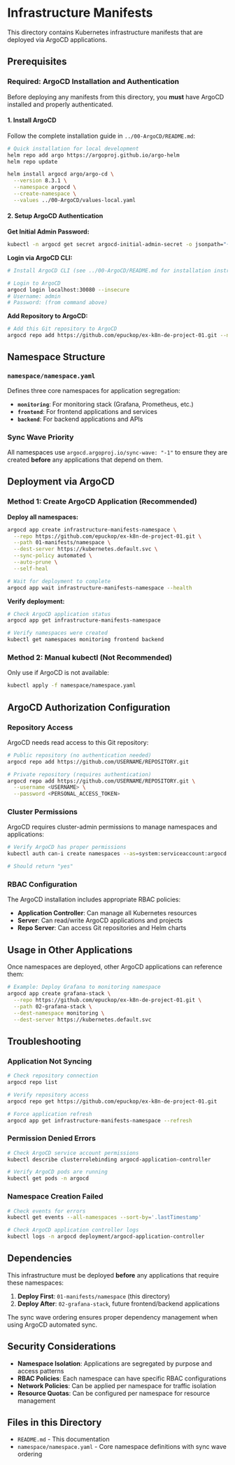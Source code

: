 # Infrastructure Manifests

This directory contains Kubernetes infrastructure manifests that are deployed via ArgoCD applications.

## Prerequisites

### Required: ArgoCD Installation and Authentication

Before deploying any manifests from this directory, you **must** have ArgoCD installed and properly authenticated.

#### 1. Install ArgoCD
Follow the complete installation guide in `../00-ArgoCD/README.md`:

```bash
# Quick installation for local development
helm repo add argo https://argoproj.github.io/argo-helm
helm repo update

helm install argocd argo/argo-cd \
  --version 8.3.1 \
  --namespace argocd \
  --create-namespace \
  --values ../00-ArgoCD/values-local.yaml
```

#### 2. Setup ArgoCD Authentication

**Get Initial Admin Password:**
```bash
kubectl -n argocd get secret argocd-initial-admin-secret -o jsonpath="{.data.password}" | base64 -d && echo
```

**Login via ArgoCD CLI:**
```bash
# Install ArgoCD CLI (see ../00-ArgoCD/README.md for installation instructions)

# Login to ArgoCD
argocd login localhost:30080 --insecure
# Username: admin
# Password: (from command above)
```

**Add Repository to ArgoCD:**
```bash
# Add this Git repository to ArgoCD
argocd repo add https://github.com/epuckop/ex-k8n-de-project-01.git --name ex-k8n-de-project-01
```

## Namespace Structure

### `namespace/namespace.yaml`
Defines three core namespaces for application segregation:

- **`monitoring`**: For monitoring stack (Grafana, Prometheus, etc.)
- **`frontend`**: For frontend applications and services  
- **`backend`**: For backend applications and APIs

### Sync Wave Priority
All namespaces use `argocd.argoproj.io/sync-wave: "-1"` to ensure they are created **before** any applications that depend on them.

## Deployment via ArgoCD

### Method 1: Create ArgoCD Application (Recommended)

**Deploy all namespaces:**
```bash
argocd app create infrastructure-manifests-namespace \
  --repo https://github.com/epuckop/ex-k8n-de-project-01.git \
  --path 01-manifests/namespace \
  --dest-server https://kubernetes.default.svc \
  --sync-policy automated \
  --auto-prune \
  --self-heal

# Wait for deployment to complete
argocd app wait infrastructure-manifests-namespace --health
```

**Verify deployment:**
```bash
# Check ArgoCD application status
argocd app get infrastructure-manifests-namespace

# Verify namespaces were created
kubectl get namespaces monitoring frontend backend
```

### Method 2: Manual kubectl (Not Recommended)

Only use if ArgoCD is not available:
```bash
kubectl apply -f namespace/namespace.yaml
```

## ArgoCD Authorization Configuration

### Repository Access
ArgoCD needs read access to this Git repository:

```bash
# Public repository (no authentication needed)
argocd repo add https://github.com/USERNAME/REPOSITORY.git

# Private repository (requires authentication)
argocd repo add https://github.com/USERNAME/REPOSITORY.git \
  --username <USERNAME> \
  --password <PERSONAL_ACCESS_TOKEN>
```

### Cluster Permissions
ArgoCD requires cluster-admin permissions to manage namespaces and applications:

```bash
# Verify ArgoCD has proper permissions
kubectl auth can-i create namespaces --as=system:serviceaccount:argocd:argocd-application-controller

# Should return "yes"
```

### RBAC Configuration
The ArgoCD installation includes appropriate RBAC policies:

- **Application Controller**: Can manage all Kubernetes resources
- **Server**: Can read/write ArgoCD applications and projects
- **Repo Server**: Can access Git repositories and Helm charts

## Usage in Other Applications

Once namespaces are deployed, other ArgoCD applications can reference them:

```bash
# Example: Deploy Grafana to monitoring namespace
argocd app create grafana-stack \
  --repo https://github.com/epuckop/ex-k8n-de-project-01.git \
  --path 02-grafana-stack \
  --dest-namespace monitoring \
  --dest-server https://kubernetes.default.svc
```

## Troubleshooting

### Application Not Syncing
```bash
# Check repository connection
argocd repo list

# Verify repository access
argocd repo get https://github.com/epuckop/ex-k8n-de-project-01.git

# Force application refresh
argocd app get infrastructure-manifests-namespace --refresh
```

### Permission Denied Errors
```bash
# Check ArgoCD service account permissions
kubectl describe clusterrolebinding argocd-application-controller

# Verify ArgoCD pods are running
kubectl get pods -n argocd
```

### Namespace Creation Failed
```bash
# Check events for errors
kubectl get events --all-namespaces --sort-by='.lastTimestamp'

# Check ArgoCD application controller logs
kubectl logs -n argocd deployment/argocd-application-controller
```

## Dependencies

This infrastructure must be deployed **before** any applications that require these namespaces:

1. **Deploy First**: `01-manifests/namespace` (this directory)
2. **Deploy After**: `02-grafana-stack`, future frontend/backend applications

The sync wave ordering ensures proper dependency management when using ArgoCD automated sync.

## Security Considerations

- **Namespace Isolation**: Applications are segregated by purpose and access patterns
- **RBAC Policies**: Each namespace can have specific RBAC configurations
- **Network Policies**: Can be applied per namespace for traffic isolation
- **Resource Quotas**: Can be configured per namespace for resource management

## Files in this Directory

- `README.md` - This documentation
- `namespace/namespace.yaml` - Core namespace definitions with sync wave ordering